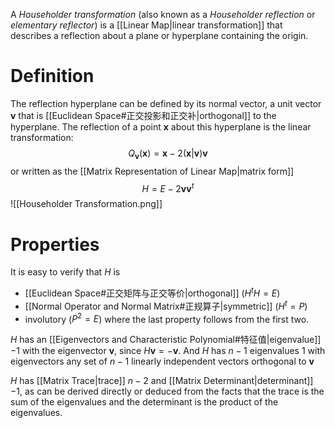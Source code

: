 A *Householder transformation* (also known as a *Householder reflection* or *elementary reflector*) is a [[Linear Map|linear transformation]] that describes a reflection about a plane or hyperplane containing the origin.

# Definition
The reflection hyperplane can be defined by its normal vector, a unit vector  $\boldsymbol v$ that is [[Euclidean Space#正交投影和正交补|orthogonal]] to the hyperplane. The reflection of a point $\boldsymbol x$ about this hyperplane is the linear transformation:
$$
Q_{\boldsymbol v}(\boldsymbol x) = \boldsymbol x - 2 (\boldsymbol x \vert \boldsymbol v) \boldsymbol v 
$$
or written as the [[Matrix Representation of Linear Map|matrix form]]
$$
H = E - 2\boldsymbol v\boldsymbol v^t
$$
![[Householder Transformation.png]]

# Properties
It is easy to verify that $H$ is
- [[Euclidean Space#正交矩阵与正交等价|orthogonal]] ($H^tH = E$)
- [[Normal Operator and Normal Matrix#正规算子|symmetric]] ($H^t = P$)
- involutory ($P^{2}= E$)
where the last property follows from the first two.

$H$ has an [[Eigenvectors and Characteristic Polynomial#特征值|eigenvalue]] $-1$ with the eigenvector $\boldsymbol v$, since $H\boldsymbol v = - \boldsymbol v$. And $H$ has $n - 1$ eigenvalues $1$ with eigenvectors any set of $n - 1$ linearly independent vectors orthogonal to $\boldsymbol v$

$H$ has [[Matrix Trace|trace]] $n - 2$ and [[Matrix Determinant|determinant]] $-1$, as can be derived directly or deduced from the facts that the trace is the sum of the eigenvalues and the determinant is the product of the eigenvalues.
